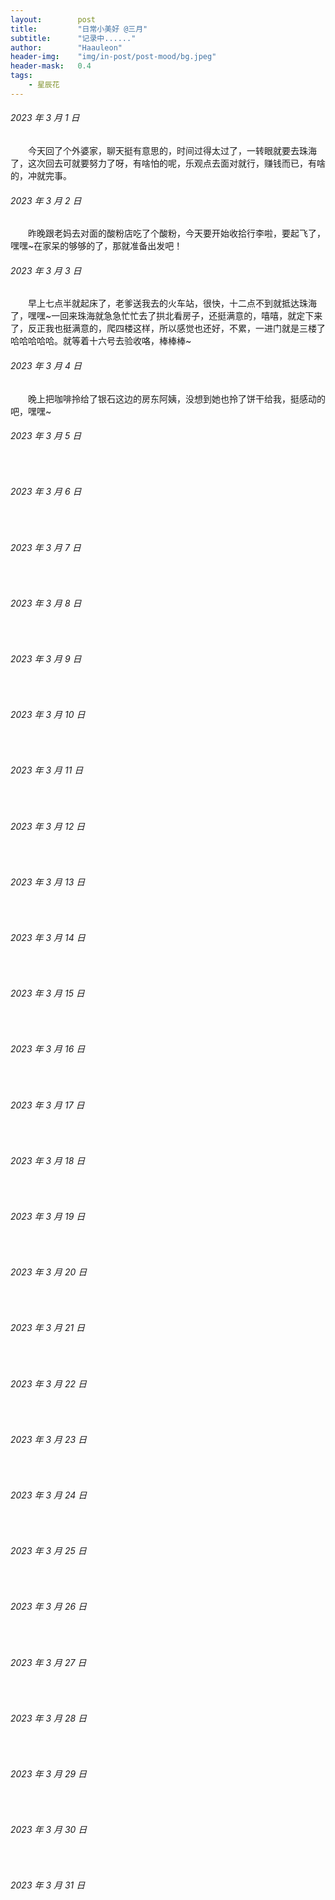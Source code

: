 ```yaml
---
layout:        post
title:         "日常小美好 @三月"
subtitle:      "记录中......"
author:        "Haauleon"
header-img:    "img/in-post/post-mood/bg.jpeg"
header-mask:   0.4
tags:
    - 星辰花
---
```


###### 2023 年 3 月 1 日
&emsp;&emsp;今天回了个外婆家，聊天挺有意思的，时间过得太过了，一转眼就要去珠海了，这次回去可就要努力了呀，有啥怕的呢，乐观点去面对就行，赚钱而已，有啥的，冲就完事。

###### 2023 年 3 月 2 日
&emsp;&emsp;昨晚跟老妈去对面的酸粉店吃了个酸粉，今天要开始收拾行李啦，要起飞了，嘿嘿~在家呆的够够的了，那就准备出发吧！

###### 2023 年 3 月 3 日
&emsp;&emsp;早上七点半就起床了，老爹送我去的火车站，很快，十二点不到就抵达珠海了，嘿嘿~一回来珠海就急急忙忙去了拱北看房子，还挺满意的，嘻嘻，就定下来了，反正我也挺满意的，爬四楼这样，所以感觉也还好，不累，一进门就是三楼了哈哈哈哈哈。就等着十六号去验收咯，棒棒棒~

###### 2023 年 3 月 4 日
&emsp;&emsp;晚上把咖啡拎给了银石这边的房东阿姨，没想到她也拎了饼干给我，挺感动的吧，嘿嘿~

###### 2023 年 3 月 5 日
&emsp;&emsp;

###### 2023 年 3 月 6 日
&emsp;&emsp;

###### 2023 年 3 月 7 日
&emsp;&emsp;

###### 2023 年 3 月 8 日
&emsp;&emsp;

###### 2023 年 3 月 9 日
&emsp;&emsp;

###### 2023 年 3 月 10 日
&emsp;&emsp;

###### 2023 年 3 月 11 日
&emsp;&emsp;

###### 2023 年 3 月 12 日
&emsp;&emsp;

###### 2023 年 3 月 13 日
&emsp;&emsp;

###### 2023 年 3 月 14 日
&emsp;&emsp;

###### 2023 年 3 月 15 日
&emsp;&emsp;

###### 2023 年 3 月 16 日
&emsp;&emsp;

###### 2023 年 3 月 17 日
&emsp;&emsp;

###### 2023 年 3 月 18 日
&emsp;&emsp;

###### 2023 年 3 月 19 日
&emsp;&emsp;

###### 2023 年 3 月 20 日
&emsp;&emsp;

###### 2023 年 3 月 21 日
&emsp;&emsp;

###### 2023 年 3 月 22 日
&emsp;&emsp;

###### 2023 年 3 月 23 日
&emsp;&emsp;

###### 2023 年 3 月 24 日
&emsp;&emsp;

###### 2023 年 3 月 25 日
&emsp;&emsp;

###### 2023 年 3 月 26 日
&emsp;&emsp;

###### 2023 年 3 月 27 日
&emsp;&emsp;

###### 2023 年 3 月 28 日
&emsp;&emsp;

###### 2023 年 3 月 29 日
&emsp;&emsp;

###### 2023 年 3 月 30 日
&emsp;&emsp;

###### 2023 年 3 月 31 日
&emsp;&emsp;
